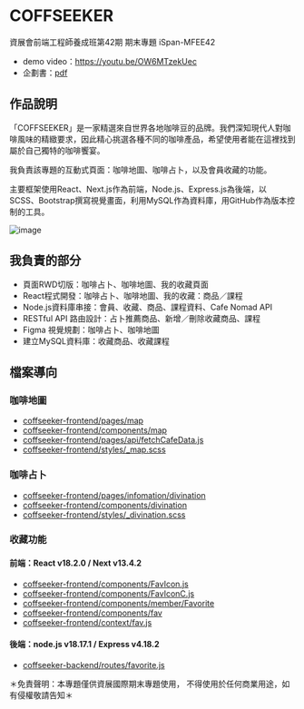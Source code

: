 # COFFSEEKER
資展會前端工程師養成班第42期 期末專題  iSpan-MFEE42

- demo video：https://youtu.be/OW6MTzekUec
- 企劃書：[pdf](https://drive.google.com/file/d/1OG_jEZ5rDjmsP3hdrxVyqOtG4JSPGYtp/view?usp=sharing)
## 作品說明
「COFFSEEKER」是一家精選來自世界各地咖啡豆的品牌。我們深知現代人對咖啡風味的精緻要求，因此精心挑選各種不同的咖啡產品，希望使用者能在這裡找到屬於自己獨特的咖啡饗宴。

我負責該專題的互動式頁面：咖啡地圖、咖啡占卜，以及會員收藏的功能。

主要框架使用React、Next.js作為前端，Node.js、Express.js為後端，以SCSS、Bootstrap撰寫視覺畫面，利用MySQL作為資料庫，用GitHub作為版本控制的工具。

![image](https://github.com/RockyJade/COFFSEEKER/assets/50537438/7b74668a-8a83-410a-8a9c-07343e8e52cd)

## 我負責的部分

- 頁面RWD切版：咖啡占卜、咖啡地圖、我的收藏頁面
- React程式開發：咖啡占卜、咖啡地圖、我的收藏：商品／課程
- Node.js資料庫串接：會員、收藏、商品、課程資料、Cafe Nomad API
- RESTful API 路由設計：占卜推薦商品、新增／刪除收藏商品、課程
- Figma 視覺規劃：咖啡占卜、咖啡地圖
- 建立MySQL資料庫：收藏商品、收藏課程

## 檔案導向

### 咖啡地圖

- [coffseeker-frontend/pages/map](https://github.com/RockyJade/COFFSEEKER/tree/5e4601c2e5be8afe6da9bd4708323086f51d12e7/coffseeker-frontend/pages/map)
- [coffseeker-frontend/components/map](https://github.com/RockyJade/COFFSEEKER/tree/5e4601c2e5be8afe6da9bd4708323086f51d12e7/coffseeker-frontend/components/map)
- [coffseeker-frontend/pages/api/fetchCafeData.js](https://github.com/RockyJade/COFFSEEKER/blob/main/coffseeker-frontend/pages/api/fetchCafeData.js)
- [coffseeker-frontend/styles/_map.scss](https://github.com/RockyJade/COFFSEEKER/blob/5e4601c2e5be8afe6da9bd4708323086f51d12e7/coffseeker-frontend/styles/_map.scss)

### 咖啡占卜
- [coffseeker-frontend/pages/infomation/divination](https://github.com/RockyJade/COFFSEEKER/tree/5e4601c2e5be8afe6da9bd4708323086f51d12e7/coffseeker-frontend/pages/infomation/divination)
- [coffseeker-frontend/components/divination](https://github.com/RockyJade/COFFSEEKER/tree/5e4601c2e5be8afe6da9bd4708323086f51d12e7/coffseeker-frontend/components/divination)
- [coffseeker-frontend/styles/_divination.scss](https://github.com/RockyJade/COFFSEEKER/blob/5e4601c2e5be8afe6da9bd4708323086f51d12e7/coffseeker-frontend/styles/_divination.scss)

### 收藏功能

#### 前端：React v18.2.0 / Next v13.4.2
- [coffseeker-frontend/components/FavIcon.js](https://github.com/RockyJade/COFFSEEKER/blob/5e4601c2e5be8afe6da9bd4708323086f51d12e7/coffseeker-frontend/components/FavIcon.js)
- [coffseeker-frontend/components/FavIconC.js](https://github.com/RockyJade/COFFSEEKER/blob/5e4601c2e5be8afe6da9bd4708323086f51d12e7/coffseeker-frontend/components/FavIconC.js)
- [coffseeker-frontend/components/member/Favorite](https://github.com/RockyJade/COFFSEEKER/tree/5e4601c2e5be8afe6da9bd4708323086f51d12e7/coffseeker-frontend/components/member/Favorite)
- [coffseeker-frontend/components/fav](https://github.com/RockyJade/COFFSEEKER/tree/5e4601c2e5be8afe6da9bd4708323086f51d12e7/coffseeker-frontend/components/fav)
- [coffseeker-frontend/context/fav.js](https://github.com/RockyJade/COFFSEEKER/blob/5e4601c2e5be8afe6da9bd4708323086f51d12e7/coffseeker-frontend/context/fav.js)

#### 後端：node.js v18.17.1 / Express v4.18.2
- [coffseeker-backend/routes/favorite.js](https://github.com/RockyJade/COFFSEEKER/blob/5e4601c2e5be8afe6da9bd4708323086f51d12e7/coffseeker-backend/routes/favorite.js)


＊免責聲明：本專題僅供資展國際期末專題使用， 不得使用於任何商業用途，如有侵權敬請告知＊
